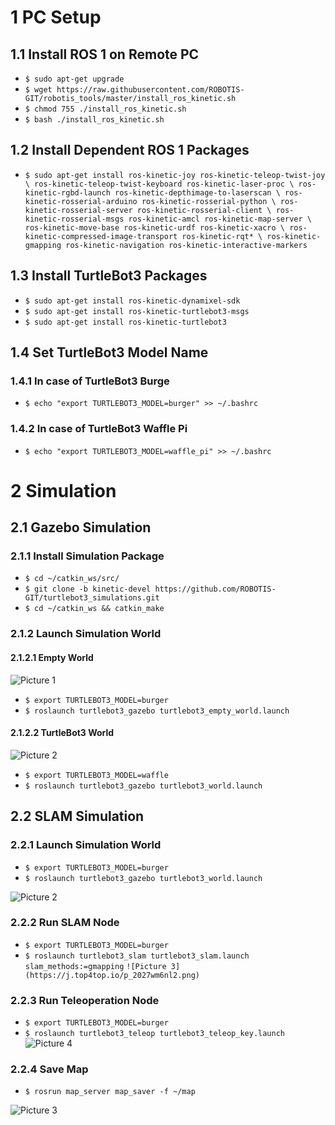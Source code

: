 # 1 PC Setup

## 1.1 Install ROS 1 on Remote PC
* `$ sudo apt-get upgrade`
* `$ wget https://raw.githubusercontent.com/ROBOTIS-GIT/robotis_tools/master/install_ros_kinetic.sh`
* `$ chmod 755 ./install_ros_kinetic.sh `
* `$ bash ./install_ros_kinetic.sh`

## 1.2 Install Dependent ROS 1 Packages
* `$ sudo apt-get install ros-kinetic-joy ros-kinetic-teleop-twist-joy \
ros-kinetic-teleop-twist-keyboard ros-kinetic-laser-proc \
ros-kinetic-rgbd-launch ros-kinetic-depthimage-to-laserscan \
ros-kinetic-rosserial-arduino ros-kinetic-rosserial-python \
ros-kinetic-rosserial-server ros-kinetic-rosserial-client \
ros-kinetic-rosserial-msgs ros-kinetic-amcl ros-kinetic-map-server \
ros-kinetic-move-base ros-kinetic-urdf ros-kinetic-xacro \
ros-kinetic-compressed-image-transport ros-kinetic-rqt* \
ros-kinetic-gmapping ros-kinetic-navigation ros-kinetic-interactive-markers`

## 1.3 Install TurtleBot3 Packages
* `$ sudo apt-get install ros-kinetic-dynamixel-sdk`
* `$ sudo apt-get install ros-kinetic-turtlebot3-msgs`
* `$ sudo apt-get install ros-kinetic-turtlebot3`

## 1.4 Set TurtleBot3 Model Name

### 1.4.1 In case of TurtleBot3 Burge
* `$ echo "export TURTLEBOT3_MODEL=burger" >> ~/.bashrc`
### 1.4.2 In case of TurtleBot3 Waffle Pi 
* `$ echo "export TURTLEBOT3_MODEL=waffle_pi" >> ~/.bashrc`

# 2 Simulation

## 2.1 Gazebo Simulation
### 2.1.1 Install Simulation Package
* `$ cd ~/catkin_ws/src/`
* `$ git clone -b kinetic-devel https://github.com/ROBOTIS-GIT/turtlebot3_simulations.git`
* `$ cd ~/catkin_ws && catkin_make`

### 2.1.2 Launch Simulation World

#### 2.1.2.1 Empty World
![Picture 1](https://a.top4top.io/p_2027cuj0o1.png)
* `$ export TURTLEBOT3_MODEL=burger`
* `$ roslaunch turtlebot3_gazebo turtlebot3_empty_world.launch`

#### 2.1.2.2 TurtleBot3 World
![Picture 2](https://i.top4top.io/p_2027hse291.png)
* `$ export TURTLEBOT3_MODEL=waffle`
* `$ roslaunch turtlebot3_gazebo turtlebot3_world.launch`

## 2.2 SLAM Simulation

### 2.2.1 Launch Simulation World
* `$ export TURTLEBOT3_MODEL=burger`
* `$ roslaunch turtlebot3_gazebo turtlebot3_world.launch`

![Picture 2](https://i.top4top.io/p_2027hse291.png)

### 2.2.2 Run SLAM Node
* `$ export TURTLEBOT3_MODEL=burger`
* `$ roslaunch turtlebot3_slam turtlebot3_slam.launch slam_methods:=gmapping`
`![Picture 3](https://j.top4top.io/p_2027wm6nl2.png)`

### 2.2.3 Run Teleoperation Node
* `$ export TURTLEBOT3_MODEL=burger`
* `$ roslaunch turtlebot3_teleop turtlebot3_teleop_key.launch`
![Picture 4](https://k.top4top.io/p_2027tzct73.png)

### 2.2.4 Save Map
* `$ rosrun map_server map_saver -f ~/map`

![Picture 3](https://j.top4top.io/p_2027wm6nl2.png)
